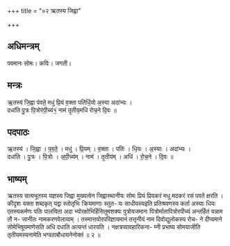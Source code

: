 +++
title = "०२ ऋतस्य जिह्वा"

+++
## अधिमन्त्रम्
पवमानः सोमः। कविः। जगती।

## मन्त्रः
ऋ॒तस्य॑ जि॒ह्वा प॑वते॒ मधु॑ प्रि॒यं व॒क्ता पति॑र्धि॒यो अ॒स्या अदा॑भ्यः ।  
दधा॑ति पु॒त्रः पि॒त्रोर॑पी॒च्यं१॒॑ नाम॑ तृ॒तीय॒मधि॑ रोच॒ने दि॒वः ॥

## पदपाठः
ऋ॒तस्य॑ । जि॒ह्वा । प॒व॒ते॒ । मधु॑ । प्रि॒यम् । व॒क्ता । पतिः॑ । धि॒यः । अ॒स्याः । अदा॑भ्यः ।  
दधा॑ति । पु॒त्रः । पि॒त्रोः । अ॒पी॒च्य॑म् । नाम॑ । तृ॒तीय॑म् । अधि॑ । रो॒च॒ने । दि॒वः ॥

## भाष्यम्
ऋतस्य सत्यभूतस्य यज्ञस्य जिह्वा मुख्यत्वेन जिह्वास्थानीयः सोमः प्रियं प्रियकरं मधु मदकरं रसं पवते क्षरति । कीदृशः वक्ता शब्दकृत् यद्वा स्तोतृभिः क्रियमाणाः स्तुत- यः साधीयस्यइति प्रतिश्रवणस्य कर्ता अस्याः धियः एतस्यकर्मणः पतिः पालयिता अदा भ्योरक्षोभिर्हिसितुमशक्यः पुत्रोयजमानः पित्रोर्मातापित्रोरपीच्यं अन्तर्हितं यन्नाम तौ न- जानीतः नामकरणवेलायाम् । तस्मात्तयोरपरिज्ञायमानं तत्तृनीयं नाम दिवोद्युलोकस्य रोच- ने दीप्यमाने सोमेभिषूयमाणेसति अधि दधाति अत्यन्तं धारयति । नक्षत्रव्यावहारिकना- म्नी प्रभाष्य सोमयाजीति तृतीयमस्यनामेति भग्वताबौधायनेनोक्तं ॥ २ ॥